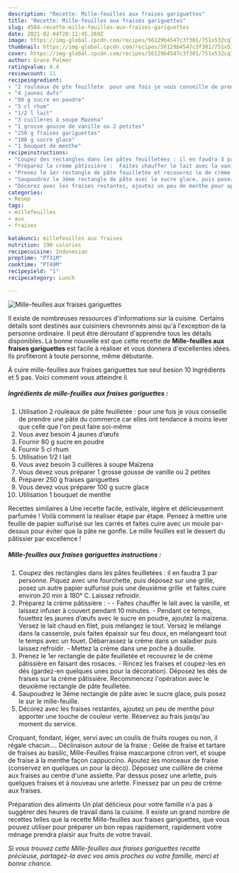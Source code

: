 ```yaml
---
description: "Recette: Mille-feuilles aux fraises gariguettes"
title: "Recette: Mille-feuilles aux fraises gariguettes"
slug: 4504-recette-mille-feuilles-aux-fraises-gariguettes
date: 2021-02-04T20:11:45.269Z
image: https://img-global.cpcdn.com/recipes/56129b4547c3f301/751x532cq70/mille-feuilles-aux-fraises-gariguettes-photo-principale-de-la-recette.jpg
thumbnail: https://img-global.cpcdn.com/recipes/56129b4547c3f301/751x532cq70/mille-feuilles-aux-fraises-gariguettes-photo-principale-de-la-recette.jpg
cover: https://img-global.cpcdn.com/recipes/56129b4547c3f301/751x532cq70/mille-feuilles-aux-fraises-gariguettes-photo-principale-de-la-recette.jpg
author: Grace Palmer
ratingvalue: 4.4
reviewcount: 11
recipeingredient:
- "2 rouleaux de pte feuillete  pour une fois je vous conseille de prendre une pte du commerce car elles ont tendance  moins lever que celle que lon peut faire soimme"
- "4 jaunes dufs"
- "80 g sucre en poudre"
- "5 cl rhum"
- "1/2 l lait"
- "3 cuillères à soupe Mazena"
- "1 grosse gousse de vanille ou 2 petites"
- "250 g fraises gariguettes"
- "100 g sucre glace"
- "1 bouquet de menthe"
recipeinstructions:
- "Coupez des rectangles dans les pâtes feuilletées : il en faudra 3 par personne. Piquez avec une fourchette, puis déposez sur une grille, posez un autre papier sulfurisé puis une deuxième grille  et faites cuire environ 20 min à 180° C. Laissez refroidir."
- "Préparez la crème pâtissière :  Faites chauffer le lait avec la vanille, et laissez infuser à couvert pendant 10 minutes. Pendant ce temps, fouettez les jaunes d’œufs avec le sucre en poudre, ajoutez la maïzena. Versez le lait chaud en filet, puis mélangez le tout. Versez le mélange dans la casserole, puis faites épaissir sur feu doux, en mélangeant tout le temps avec un fouet. Débarrassez la crème dans un saladier puis laissez refroidir. Mettez la crème dans une poche à douille."
- "Prenez le 1er rectangle de pâte feuilletée et recouvrez le de crème pâtissière en faisant des rosaces. Rincez les fraises et coupez-les en dés (gardez-en quelques unes pour la décoration). Déposez les dés de fraises sur la crème pâtissière. Recommencez l&#39;opération avec le deuxième rectangle de pâte feuilletée."
- "Saupoudrez le 3ème rectangle de pâte avec le sucre glace, puis posez le sur le mille-feuille."
- "Décorez avec les fraises restantes, ajoutez un peu de menthe pour apporter une touche de couleur verte. Réservez au frais jusqu&#39;au moment du service."
categories:
- Resep
tags:
- millefeuilles
- aux
- fraises

katakunci: millefeuilles aux fraises 
nutrition: 190 calories
recipecuisine: Indonesian
preptime: "PT31M"
cooktime: "PT49M"
recipeyield: "1"
recipecategory: Lunch

---
```



![Mille-feuilles aux fraises gariguettes](https://img-global.cpcdn.com/recipes/56129b4547c3f301/751x532cq70/mille-feuilles-aux-fraises-gariguettes-photo-principale-de-la-recette.jpg)

Il existe de nombreuses ressources d'informations sur la cuisine. Certains détails sont destinés aux cuisiniers chevronnés ainsi qu'à l'exception de la personne ordinaire. Il peut être déroutant d'apprendre tous les détails disponibles. La bonne nouvelle est que cette recette de <strong> Mille-feuilles aux fraises gariguettes </strong> est facile à réaliser et vous donnera d'excellentes idées. Ils profiteront à toute personne, même débutante.

<!--inarticleads1-->

À cuire mille-feuilles aux fraises gariguettes tue seul besion 10 Ingrédients et 5 pas. Voici comment vous atteindre il.

##### Ingrédients de mille-feuilles aux fraises gariguettes :

1. Utilisation 2 rouleaux de pâte feuilletée : pour une fois je vous conseille de prendre une pâte du commerce car elles ont tendance à moins lever que celle que l&#39;on peut faire soi-même
1. Vous avez besoin 4 jaunes d’œufs
1. Fournir 80 g sucre en poudre
1. Fournir 5 cl rhum
1. Utilisation 1/2 l lait
1. Vous avez besoin 3 cuillères à soupe Maïzena
1. Vous devez vous préparer 1 grosse gousse de vanille ou 2 petites
1. Préparer 250 g fraises gariguettes
1. Vous devez vous préparer 100 g sucre glace
1. Utilisation 1 bouquet de menthe


Recettes similaires à Une recette facile, estivale, légère et délicieusement parfumée ! Voilà comment la réaliser étape par étape. Pensez à mettre une feuille de papier sulfurisé sur les carrés et faites cuire avec un moule par-dessus pour éviter que la pâte ne gonfle. Le mille feuilles est le dessert du pâtissier par excellence ! 

<!--inarticleads2-->

##### Mille-feuilles aux fraises gariguettes instructions :

1. Coupez des rectangles dans les pâtes feuilletées : il en faudra 3 par personne. Piquez avec une fourchette, puis déposez sur une grille, posez un autre papier sulfurisé puis une deuxième grille  et faites cuire environ 20 min à 180° C. Laissez refroidir.
1. Préparez la crème pâtissière : -  - Faites chauffer le lait avec la vanille, et laissez infuser à couvert pendant 10 minutes. - Pendant ce temps, fouettez les jaunes d’œufs avec le sucre en poudre, ajoutez la maïzena. Versez le lait chaud en filet, puis mélangez le tout. Versez le mélange dans la casserole, puis faites épaissir sur feu doux, en mélangeant tout le temps avec un fouet. Débarrassez la crème dans un saladier puis laissez refroidir. - Mettez la crème dans une poche à douille.
1. Prenez le 1er rectangle de pâte feuilletée et recouvrez le de crème pâtissière en faisant des rosaces. - Rincez les fraises et coupez-les en dés (gardez-en quelques unes pour la décoration). Déposez les dés de fraises sur la crème pâtissière. Recommencez l&#39;opération avec le deuxième rectangle de pâte feuilletée.
1. Saupoudrez le 3ème rectangle de pâte avec le sucre glace, puis posez le sur le mille-feuille.
1. Décorez avec les fraises restantes, ajoutez un peu de menthe pour apporter une touche de couleur verte. Réservez au frais jusqu&#39;au moment du service.


Croquant, fondant, léger, servi avec un coulis de fruits rouges ou non, il régale chacun.… Déclinaison autour de la fraise : Gelée de fraise et tartare de fraises au basilic, Mille-Feuilles fraise mascarpone citron vert, et soupe de fraise à la menthe façon cappuccino. Ajoutez les morceaux de fraise (conservez en quelques un pour la déco). Déposez une cuillère de crème aux fraises au centre d&#39;une assiette. Par dessus posez une arlette, puis quelques fraises et à nouveau une arlette. Finessez par un peu de crème aux fraises. 

<!--inarticleads1-->

<p>
Préparation des aliments Un plat délicieux pour votre famille n'a pas à suggérer des heures de travail dans la cuisine. Il existe un grand nombre de recettes telles que la recette Mille-feuilles aux fraises gariguettes, que vous pouvez utiliser pour préparer un bon repas rapidement, rapidement votre ménage prendra plaisir aux fruits de votre travail.
</p>

<p>
<i>Si vous trouvez cette Mille-feuilles aux fraises gariguettes recette précieuse, partagez-la avec vos amis proches ou votre famille, merci et bonne chance.</i>
</p>

